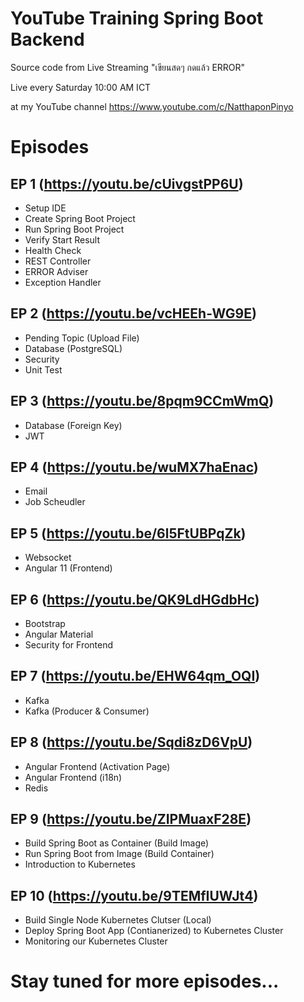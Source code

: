 # YouTube Training Spring Boot Backend

Source code from Live Streaming "เขียนสดๆ กดแล้ว ERROR" 

Live every Saturday 10:00 AM ICT 

at my YouTube channel https://www.youtube.com/c/NatthaponPinyo

# Episodes

## EP 1 (https://youtu.be/cUivgstPP6U)
- Setup IDE
- Create Spring Boot Project
- Run Spring Boot Project
- Verify Start Result
- Health Check
- REST Controller
- ERROR Adviser
- Exception Handler

## EP 2 (https://youtu.be/vcHEEh-WG9E)
- Pending Topic (Upload File)
- Database (PostgreSQL)
- Security
- Unit Test

## EP 3 (https://youtu.be/8pqm9CCmWmQ)
- Database (Foreign Key)
- JWT

## EP 4 (https://youtu.be/wuMX7haEnac)
- Email
- Job Scheudler

## EP 5 (https://youtu.be/6l5FtUBPqZk)
- Websocket
- Angular 11 (Frontend)

## EP 6 (https://youtu.be/QK9LdHGdbHc)
- Bootstrap
- Angular Material  
- Security for Frontend

## EP 7 (https://youtu.be/EHW64qm_OQI)
- Kafka
- Kafka (Producer & Consumer)

## EP 8 (https://youtu.be/Sqdi8zD6VpU)
- Angular Frontend (Activation Page)
- Angular Frontend (i18n)
- Redis

## EP 9 (https://youtu.be/ZIPMuaxF28E)
- Build Spring Boot as Container (Build Image)
- Run Spring Boot from Image (Build Container)
- Introduction to Kubernetes

## EP 10 (https://youtu.be/9TEMfIUWJt4)
- Build Single Node Kubernetes Clutser (Local)
- Deploy Spring Boot App (Contianerized) to Kubernetes Cluster
- Monitoring our Kubernetes Cluster

# Stay tuned for more episodes...
